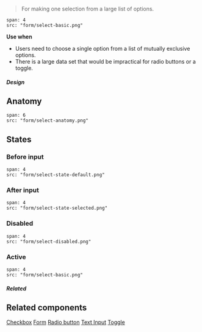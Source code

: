> For making one selection from a large list of options.

```image
span: 4
src: "form/select-basic.png"
```

**Use when**
- Users need to choose a single option from a list of mutually exclusive options.
- There is a large data set that would be impractical for radio buttons or a toggle.

##### Design

## Anatomy

```image
span: 6
src: "form/select-anatomy.png"
```

## States

### Before input
```image
span: 4
src: "form/select-state-default.png"
```

### After input
```image
span: 4
src: "form/select-state-selected.png"
```

### Disabled
```image
span: 4
src: "form/select-disabled.png"
```

### Active
```image
span: 4
src: "form/select-basic.png"
```

##### Related

## Related components
[Checkbox](/components/checkbox)
[Form](/components/form)
[Radio button](/components/radio-button)
[Text Input](/components/text-input)
[Toggle](/components/toggle)
